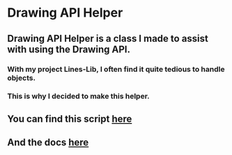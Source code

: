# Drawing API Helper

## Drawing API Helper is a class I made to assist with using the Drawing API.
### With my project Lines-Lib, I often find it quite tedious to handle objects.
### This is why I decided to make this helper.

## You can find this script [here](script/main.lua)
## And the docs [here](docs/documentation.md)
